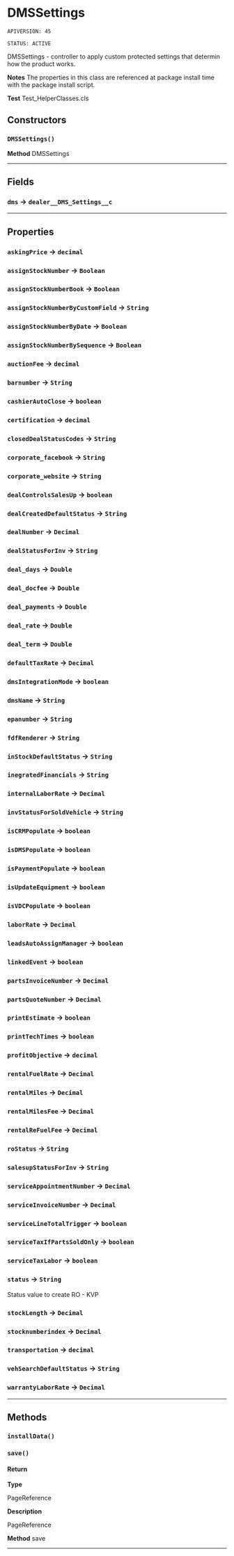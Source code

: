 # DMSSettings

`APIVERSION: 45`

`STATUS: ACTIVE`

DMSSettings - controller to apply custom protected settings that determin how the product works.


**Notes** The properties in this class are referenced at package install time with the package install script.


**Test** Test_HelperClasses.cls

## Constructors
### `DMSSettings()`

**Method** DMSSettings

---
## Fields

### `dms` → `dealer__DMS_Settings__c`


---
## Properties

### `askingPrice` → `decimal`


### `assignStockNumber` → `Boolean`


### `assignStockNumberBook` → `Boolean`


### `assignStockNumberByCustomField` → `String`


### `assignStockNumberByDate` → `Boolean`


### `assignStockNumberBySequence` → `Boolean`


### `auctionFee` → `decimal`


### `barnumber` → `String`


### `cashierAutoClose` → `boolean`


### `certification` → `decimal`


### `closedDealStatusCodes` → `String`


### `corporate_facebook` → `String`


### `corporate_website` → `String`


### `dealControlsSalesUp` → `boolean`


### `dealCreatedDefaultStatus` → `String`


### `dealNumber` → `Decimal`


### `dealStatusForInv` → `String`


### `deal_days` → `Double`


### `deal_docfee` → `Double`


### `deal_payments` → `Double`


### `deal_rate` → `Double`


### `deal_term` → `Double`


### `defaultTaxRate` → `Decimal`


### `dmsIntegrationMode` → `boolean`


### `dmsName` → `String`


### `epanumber` → `String`


### `fdfRenderer` → `String`


### `inStockDefaultStatus` → `String`


### `inegratedFinancials` → `String`


### `internalLaborRate` → `Decimal`


### `invStatusForSoldVehicle` → `String`


### `isCRMPopulate` → `boolean`


### `isDMSPopulate` → `boolean`


### `isPaymentPopulate` → `boolean`


### `isUpdateEquipment` → `boolean`


### `isVDCPopulate` → `boolean`


### `laborRate` → `Decimal`


### `leadsAutoAssignManager` → `boolean`


### `linkedEvent` → `boolean`


### `partsInvoiceNumber` → `Decimal`


### `partsQuoteNumber` → `Decimal`


### `printEstimate` → `boolean`


### `printTechTimes` → `boolean`


### `profitObjective` → `decimal`


### `rentalFuelRate` → `Decimal`


### `rentalMiles` → `Decimal`


### `rentalMilesFee` → `Decimal`


### `rentalReFuelFee` → `Decimal`


### `roStatus` → `String`


### `salesupStatusForInv` → `String`


### `serviceAppointmentNumber` → `Decimal`


### `serviceInvoiceNumber` → `Decimal`


### `serviceLineTotalTrigger` → `boolean`


### `serviceTaxIfPartsSoldOnly` → `boolean`


### `serviceTaxLabor` → `boolean`


### `status` → `String`


Status value to create RO - KVP

### `stockLength` → `Decimal`


### `stocknumberindex` → `Decimal`


### `transportation` → `decimal`


### `vehSearchDefaultStatus` → `String`


### `warrantyLaborRate` → `Decimal`


---
## Methods
### `installData()`
### `save()`
#### Return

**Type**

PageReference

**Description**

PageReference


**Method** save

---
